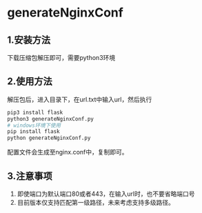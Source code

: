 # generateNginxConf

## 1.安装方法
下载压缩包解压即可，需要python3环境

## 2.使用方法
解压包后，进入目录下，在url.txt中输入url，然后执行
```bash
pip3 install flask
python3 generateNginxConf.py
# windows环境下使用
pip install flask
python generateNginxConf.py
```
配置文件会生成至nginx.conf中，复制即可。

## 3.注意事项

1. 即使端口为默认端口80或者443，在输入url时，也不要省略端口号
2. 目前版本仅支持匹配第一级路径，未来考虑支持多级路径。